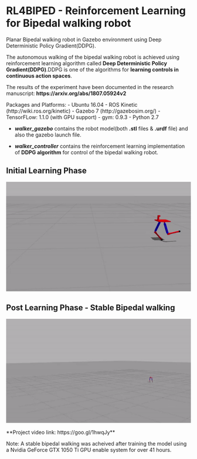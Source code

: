 # RL4BIPED - Reinforcement Learning for Bipedal walking robot
Planar Bipedal walking robot in Gazebo environment using Deep Deterministic Policy Gradient(DDPG).
<p>
The autonomous walking of the bipedal walking robot is achieved using reinforcement learning algorithm called <b>Deep Deterministic Policy Gradient(DDPG)</b>.DDPG is one of the algorithms for <b>learning controls in continuous action spaces</b>.
<p>The results of the experiment have been documented in the research manuscript: <b>https://arxiv.org/abs/1807.05924v2</b></p>
Packages and Platforms: 
- Ubuntu 16.04 
- ROS Kinetic (http://wiki.ros.org/kinetic)
- Gazebo 7 (http://gazebosim.org/)
- TensorFLow: 1.1.0 (with GPU support)
- gym: 0.9.3
- Python 2.7
</p>

- ***walker_gazebo*** contains the robot model(both **.stl** files & **.urdf** file) and also the gazebo launch file.

- ***walker_controller*** contains the reinforcement learning implementation of ****DDPG algorithm**** for control of the bipedal walking robot.

 ## Initial Learning Phase
<p align= "center">
  <img src="walker_controller/src/training_1.gif/">
</p>

  ## Post Learning Phase - Stable Bipedal walking
<p align= "center">
  <img src="walker_controller/src/trained.gif/">
</p>
**Project video link: https://goo.gl/1hwqJy**
<p>Note: A stable bipedal walking was acheived after training the model using a Nvidia GeForce GTX 1050 Ti GPU enable system for over 41 hours.</p>
